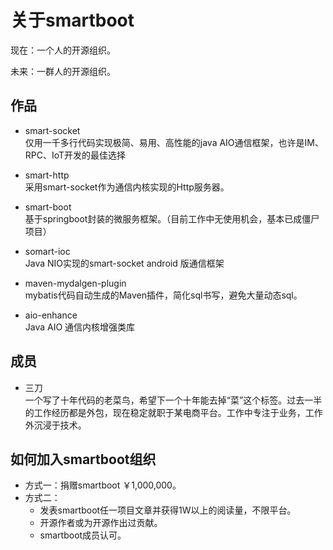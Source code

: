 # 关于smartboot

现在：一个人的开源组织。

未来：一群人的开源组织。

## 作品
- smart-socket   
    仅用一千多行代码实现极简、易用、高性能的java AIO通信框架，也许是IM、RPC、IoT开发的最佳选择
    
- smart-http    
    采用smart-socket作为通信内核实现的Http服务器。
    
- smart-boot    
    基于springboot封装的微服务框架。（目前工作中无使用机会，基本已成僵尸项目）

- somart-ioc    
    Java NIO实现的smart-socket android 版通信框架
    
- maven-mydalgen-plugin    
    mybatis代码自动生成的Maven插件，简化sql书写，避免大量动态sql。
    
- aio-enhance       
    Java AIO 通信内核增强类库


## 成员
- 三刀    
    一个写了十年代码的老菜鸟，希望下一个十年能去掉“菜”这个标签。过去一半的工作经历都是外包，现在稳定就职于某电商平台。工作中专注于业务，工作外沉浸于技术。

## 如何加入smartboot组织
- 方式一：捐赠smartboot ￥1,000,000。
- 方式二：
    - 发表smartboot任一项目文章并获得1W以上的阅读量，不限平台。
    - 开源作者或为开源作出过贡献。
    - smartboot成员认可。
